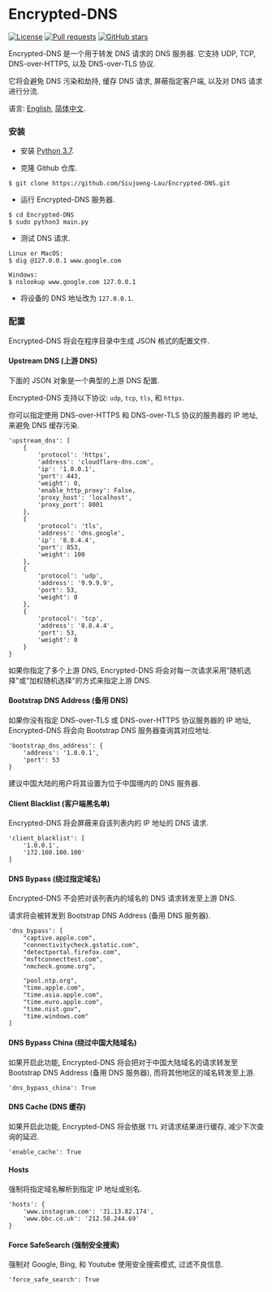 # Encrypted-DNS
[![License](https://img.shields.io/github/license/Siujoeng-Lau/Encrypted-DNS.svg?style=for-the-badge)](https://github.com/Siujoeng-Lau/Encrypted-DNS/blob/master/LICENSE)
[![Pull requests](https://img.shields.io/github/issues-pr-closed/Siujoeng-Lau/Encrypted-DNS?style=for-the-badge)](https://github.com/Siujoeng-Lau/Encrypted-DNS/pulls)
[![GitHub stars](https://img.shields.io/github/stars/Siujoeng-Lau/Encrypted-DNS?style=for-the-badge)](https://github.com/Siujoeng-Lau/Encrypted-DNS/stargazers)

Encrypted-DNS 是一个用于转发 DNS 请求的 DNS 服务器. 它支持 UDP, TCP, DNS-over-HTTPS, 以及 DNS-over-TLS 协议. 

它将会避免 DNS 污染和劫持, 缓存 DNS 请求, 屏蔽指定客户端, 以及对 DNS 请求进行分流.
   
语言: [English](https://github.com/Siujoeng-Lau/Encrypted-DNS/blob/master/README.md), [简体中文](https://github.com/Siujoeng-Lau/Encrypted-DNS/blob/master/README_zh.md).

### 安装

* 安装 [Python 3.7](https://www.python.org/downloads/).

* 克隆 Github 仓库.

```
$ git clone https://github.com/Siujoeng-Lau/Encrypted-DNS.git
```

* 运行 Encrypted-DNS 服务器.

```
$ cd Encrypted-DNS
$ sudo python3 main.py
```

* 测试 DNS 请求.

```
Linux or MacOS:
$ dig @127.0.0.1 www.google.com

Windows:
$ nslookup www.google.com 127.0.0.1
```

* 将设备的 DNS 地址改为 `127.0.0.1`.

### 配置

Encrypted-DNS 将会在程序目录中生成 JSON 格式的配置文件.

#### Upstream DNS (上游 DNS)

下面的 JSON 对象是一个典型的上游 DNS 配置.

Encrypted-DNS 支持以下协议: `udp`, `tcp`, `tls`, 和 `https`. 

你可以指定使用 DNS-over-HTTPS 和 DNS-over-TLS 协议的服务器的 IP 地址, 来避免 DNS 缓存污染.

```
'upstream_dns': [
    {
        'protocol': 'https',
        'address': 'cloudflare-dns.com',
        'ip': '1.0.0.1',
        'port': 443,
        'weight': 0,
        'enable_http_proxy': False,
        'proxy_host': 'localhost',
        'proxy_port': 8001
    },
    {
        'protocol': 'tls',
        'address': 'dns.google',
        'ip': '8.8.4.4',
        'port': 853,
        'weight': 100
    },
    {
        'protocol': 'udp',
        'address': '9.9.9.9',
        'port': 53,
        'weight': 0
    },
    {
        'protocol': 'tcp',
        'address': '8.8.4.4',
        'port': 53,
        'weight': 0
    }
}
```

如果你指定了多个上游 DNS, Encrypted-DNS 将会对每一次请求采用"随机选择"或"加权随机选择"的方式来指定上游 DNS.

#### Bootstrap DNS Address (备用 DNS)

如果你没有指定 DNS-over-TLS 或 DNS-over-HTTPS 协议服务器的 IP 地址, Encrypted-DNS 将会向 Bootstrap DNS 服务器查询其对应地址.

```
'bootstrap_dns_address': {
    'address': '1.0.0.1',
    'port': 53
}
```

建议中国大陆的用户将其设置为位于中国境内的 DNS 服务器.

#### Client Blacklist (客户端黑名单)

Encrypted-DNS 将会屏蔽来自该列表内的 IP 地址的 DNS 请求.

```
'client_blacklist': [
    '1.0.0.1',
    '172.100.100.100'
]
```

#### DNS Bypass (绕过指定域名)

Encrypted-DNS 不会把对该列表内的域名的 DNS 请求转发至上游 DNS.

请求将会被转发到 Bootstrap DNS Address (备用 DNS 服务器).

```
'dns_bypass': [
    "captive.apple.com",
    "connectivitycheck.gstatic.com",
    "detectportal.firefox.com",
    "msftconnecttest.com",
    "nmcheck.gnome.org",

    "pool.ntp.org",
    "time.apple.com",
    "time.asia.apple.com",
    "time.euro.apple.com",
    "time.nist.gov",
    "time.windows.com"
]
```

#### DNS Bypass China (绕过中国大陆域名)

如果开启此功能, Encrypted-DNS 将会把对于中国大陆域名的请求转发至 Bootstrap DNS Address (备用 DNS 服务器), 而将其他地区的域名转发至上游. 

```
'dns_bypass_china': True
```

#### DNS Cache (DNS 缓存)

如果开启此功能, Encrypted-DNS 将会依据 `TTL` 对请求结果进行缓存, 减少下次查询的延迟.
```
'enable_cache': True
```

#### Hosts

强制将指定域名解析到指定 IP 地址或别名.

```
'hosts': {
    'www.instagram.com': '31.13.82.174',
    'www.bbc.co.uk': '212.58.244.69'
}
```

#### Force SafeSearch (强制安全搜索)

强制对 Google, Bing, 和 Youtube 使用安全搜索模式, 过滤不良信息.

```
'force_safe_search': True
```